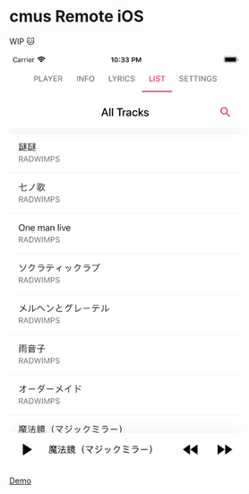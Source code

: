 # cmus Remote iOS

WIP 🐱

<img src="https://raw.githubusercontent.com/equinox1993/cmus-remote-ios/ae7ff75816e756287d8239c5ee2c87b880e92f14/docs/ScreenShot.png" width="414" height="736" />

[Demo](https://raw.githubusercontent.com/equinox1993/cmus-remote-ios/ae7ff75816e756287d8239c5ee2c87b880e92f14/docs/Demo.mov)

